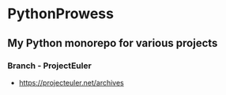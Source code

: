 # PythonProwess

## My Python monorepo for various projects

### Branch - ProjectEuler
  - https://projecteuler.net/archives
